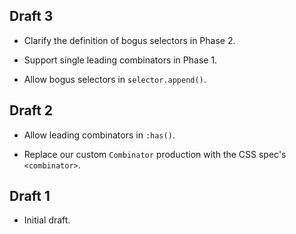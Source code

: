 ## Draft 3

* Clarify the definition of bogus selectors in Phase 2.

* Support single leading combinators in Phase 1.

* Allow bogus selectors in `selector.append()`.

## Draft 2

* Allow leading combinators in `:has()`.

* Replace our custom `Combinator` production with the CSS spec's `<combinator>`.

## Draft 1

* Initial draft.
